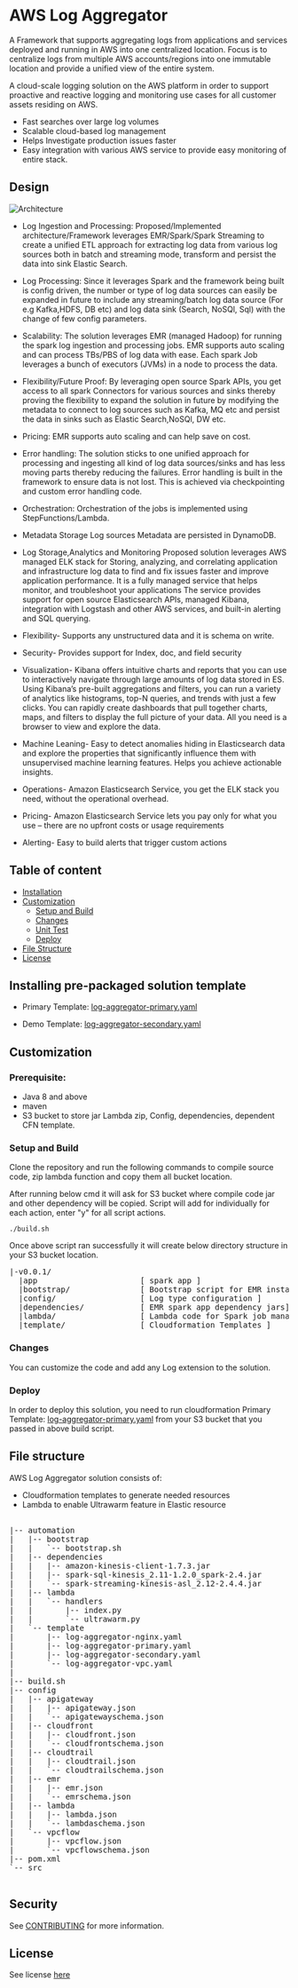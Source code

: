 # AWS Log Aggregator

A Framework that supports aggregating logs from applications and services deployed and running in AWS into one centralized location. Focus is to centralize logs from multiple AWS accounts/regions into one immutable location and provide a unified view of the entire system.

A cloud-scale logging solution on the AWS platform in order to support proactive and reactive logging and monitoring use cases for all customer assets residing on AWS.

* Fast searches over large log volumes
* Scalable cloud-based log management
* Helps Investigate production issues faster
* Easy integration with various AWS service to provide easy monitoring of entire stack.

## Design

![Architecture](/doc/AWS-log-agg.png)

- Log Ingestion and Processing:
Proposed/Implemented architecture/Framework leverages EMR/Spark/Spark Streaming to create a unified ETL approach for extracting log data from various log sources both in batch and streaming mode, transform and persist the data into sink Elastic Search. 

- Log Processing:
 Since it leverages Spark and the framework being built is config driven, the number or type of  log data sources can easily be expanded in future to include any streaming/batch log data source (For e.g Kafka,HDFS, DB etc) and  log data sink (Search, NoSQl, Sql) with the change of few config parameters.

- Scalability:
 The solution leverages EMR (managed Hadoop) for running the spark log ingestion and processing jobs. EMR supports auto scaling and can process TBs/PBS of log data with ease. Each spark Job leverages a bunch of executors (JVMs) in a node  to process the data.

- Flexibility/Future Proof:
 By leveraging open source Spark APIs, you get access to  all spark Connectors for various sources and sinks thereby proving the flexibility to expand the solution in future by modifying the metadata to connect to log sources such as Kafka, MQ etc and persist the data  in sinks such as Elastic Search,NoSQl, DW etc.

- Pricing: 
 EMR supports auto scaling and can help save on cost. 

- Error handling:
 The solution sticks to one unified approach for processing and ingesting all kind of log data sources/sinks and has less moving parts thereby reducing the failures. Error handling is built in the framework to ensure data is not lost. This is achieved via checkpointing and custom  error handling code.

- Orchestration:
 Orchestration of the jobs is implemented using StepFunctions/Lambda.

- Metadata Storage
 Log sources Metadata are persisted in DynamoDB.

- Log Storage,Analytics and Monitoring
Proposed solution leverages AWS managed ELK stack for Storing, analyzing, and correlating application and infrastructure log data to find and fix issues faster and improve application performance. It is a fully managed service that helps monitor, and troubleshoot your applications The service provides support for open source Elasticsearch APIs, managed Kibana, integration with Logstash and other AWS services, and built-in alerting and SQL querying.

- Flexibility- Supports any unstructured data  and it is schema on write.

- Security- Provides support for  Index, doc, and field security

- Visualization- Kibana offers intuitive charts and reports that you can use to interactively navigate through large amounts of log data stored in ES. 
Using Kibana’s pre-built aggregations and filters, you can run a variety of analytics like histograms, top-N queries, and trends with just a few clicks.
You can rapidly create dashboards that pull together charts, maps, and filters to display the full picture of your data. All you need is a browser to view and explore the data.

- Machine Leaning- Easy to detect anomalies hiding in Elasticsearch data and explore the properties that significantly influence them with unsupervised machine learning features. Helps you achieve actionable insights.

- Operations- Amazon Elasticsearch Service, you get the ELK stack you need, without the operational overhead.

- Pricing- Amazon Elasticsearch Service lets you pay only for what you use – there are no upfront costs or usage requirements

- Alerting- Easy to build alerts that trigger custom actions



## Table of content

- [Installation](#installing-pre-packaged-solution-template)
- [Customization](#customization)
  - [Setup and Build](#setup-and-build)
  - [Changes](#changes)
  - [Unit Test](#unit-test)
  - [Deploy](#deploy)
- [File Structure](#file-structure)
- [License](#license)

## Installing pre-packaged solution template

- Primary Template: [log-aggregator-primary.yaml](https://gitlab.aws.dev/wwco-proserve-gcci/offerings/aws-log-aggregator/-/blob/master/automation/template/log-aggregator-primary.yaml)

- Demo Template: [log-aggregator-secondary.yaml](https://gitlab.aws.dev/wwco-proserve-gcci/offerings/aws-log-aggregator/-/blob/master/automation/template/log-aggregator-secondary.yaml)

## Customization

### Prerequisite: 
- Java 8 and above
- maven
- S3 bucket to store jar Lambda zip, Config, dependencies, dependent CFN template.

### Setup and Build

Clone the repository and run the following commands to compile source code, zip lambda function and copy them all bucket location.

After running below cmd it will ask for S3 bucket where compile code jar and other dependency will be copied. Script will add for individually for each action, enter "y" for all script actions.

```
./build.sh 
```

Once above script ran successfully it will create below directory structure in your S3 bucket location.

<pre>
|-v0.0.1/
  |app                      [ spark app ]
  |bootstrap/               [ Bootstrap script for EMR instances]
  |config/                  [ Log type configuration ]
  |dependencies/            [ EMR spark app dependency jars]
  |lambda/                  [ Lambda code for Spark job management and ES ultra-warm support]
  |template/                [ Cloudformation Templates ]
</pre>
### Changes

You can customize the code and add any Log extension to the solution.

### Deploy

In order to deploy this solution, you need to run cloudformation
Primary Template: [log-aggregator-primary.yaml](https://gitlab.aws.dev/wwco-proserve-gcci/offerings/aws-log-aggregator/-/blob/master/automation/template/log-aggregator-primary.yaml) 
from your S3 bucket that you passed in above build script.



## File structure

AWS Log Aggregator solution consists of:

- Cloudformation templates to generate needed resources
- Lambda to enable Ultrawarm feature in Elastic resource

<pre>

|-- automation
|   |-- bootstrap                                                 [Bootstrap script for EMR cluster instances]
|   |   `-- bootstrap.sh              
|   |-- dependencies                                              [Spark app jar dependencies]
|   |   |-- amazon-kinesis-client-1.7.3.jar
|   |   |-- spark-sql-kinesis_2.11-1.2.0_spark-2.4.jar
|   |   `-- spark-streaming-kinesis-asl_2.12-2.4.4.jar
|   |-- lambda                                                    [Lambda for spark job management and ElasticSearch Ultrawarm feature ]
|   |   `-- handlers
|   |       |-- index.py
|   |       `-- ultrawarm.py
|   `-- template                                                  [CFN Templates]      
|       |-- log-aggregator-nginx.yaml                             [CFN Template for nginx server- Access ES deployed on Private subnet] 
|       |-- log-aggregator-primary.yaml                           [Primary AWS Log aggregator template]
|       |-- log-aggregator-secondary.yaml                         [Secondary/Demo AWS Log aggregator template]
|       `-- log-aggregator-vpc.yaml                               
|
|-- build.sh                                                      [Build script to compile, compress lambda and upload to a s3 bucket location]
|-- config                                                        [Config for different logs types]
|   |-- apigateway
|   |   |-- apigateway.json
|   |   `-- apigatewayschema.json
|   |-- cloudfront
|   |   |-- cloudfront.json
|   |   `-- cloudfrontschema.json
|   |-- cloudtrail
|   |   |-- cloudtrail.json
|   |   `-- cloudtrailschema.json
|   |-- emr
|   |   |-- emr.json
|   |   `-- emrschema.json
|   |-- lambda
|   |   |-- lambda.json
|   |   `-- lambdaschema.json
|   `-- vpcflow
|       |-- vpcflow.json
|       `-- vpcflowschema.json
|-- pom.xml
`-- src                                                           [Source code written in java]

</pre>

## Security

See [CONTRIBUTING](CONTRIBUTING.md#security-issue-notifications) for more information.


## License

See license [here](./LICENSE)
